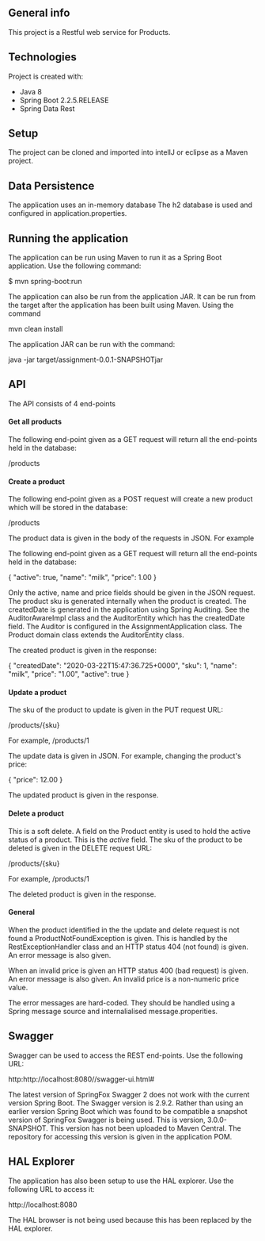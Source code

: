 ## General info
This project is a Restful web service for Products.

## Technologies
Project is created with:
* Java 8
* Spring Boot 2.2.5.RELEASE
* Spring Data Rest

## Setup
The project can be cloned and imported into intellJ or eclipse as a Maven project.

## Data Persistence
The application uses an in-memory database The h2 database is used and configured in application.properties.

## Running the application
The application can be run using Maven to run it as a Spring Boot application. Use the following command:

$ mvn spring-boot:run

The application can also be run from the application JAR. It can be run from the target after the application
has been built using Maven. Using the command

mvn clean install

The application JAR can be run with the command:

java -jar target/assignment-0.0.1-SNAPSHOTjar

## API
The API consists of 4 end-points
#### Get all products
The following end-point given as a GET request will return all the end-points held in the database:

/products

#### Create a product
The following end-point given as a POST request will create a new product which
will be stored in the database:

/products

The product data is given in the body of the requests in JSON. For example

The following end-point given as a GET request will return all the end-points held in the database:

{
  "active": true,
  "name": "milk",
  "price": 1.00
}

Only the active, name and price fields should be given in the JSON request. The
product sku is generated internally when the product is created. The createdDate
is generated in the application using Spring Auditing. See the AuditorAwareImpl
class and the AuditorEntity which has the createdDate field. The Auditor is configured in the AssignmentApplication
class. The Product domain class extends the AuditorEntity class.

The created product is given in the response:

{
  "createdDate": "2020-03-22T15:47:36.725+0000",
  "sku": 1,
  "name": "milk",
  "price": "1.00",
  "active": true
}

#### Update a product
The sku of the product to update is given in the PUT request URL:

/products/{sku}

For example,
/products/1

The update data is given in JSON. For example, changing the product's price:

{
  "price": 12.00
}

The updated product is given in the response.

#### Delete a product
This is a soft delete. A field on the Product entity is used to hold the active
status of a product. This is the _active_ field.
The sku of the product to be deleted is given in the DELETE request URL:

/products/{sku}

For example,
/products/1

The deleted product is given in the response.

#### General
When the product identified in the the update and delete request is not found
a ProductNotFoundException is given. This is handled by the RestExceptionHandler
class and an HTTP status 404 (not found) is given. An error message is also given.

When an invalid price is given an HTTP status 400 (bad request) is given. An error
message is also given. An invalid price is a non-numeric price value.

The error messages are hard-coded. They should be handled using a Spring message
source and internalialised message.properities.

## Swagger
Swagger can be used to access the REST end-points. Use the following URL:

http:http://localhost:8080//swagger-ui.html#

The latest version of SpringFox Swagger 2 does not work with the current version
Spring Boot. The Swagger version is 2.9.2. Rather than using an earlier version
Spring Boot which was found to be compatible a snapshot version of SpringFox
Swagger is being used. This is version, 3.0.0-SNAPSHOT. This version has not
been uploaded to Maven Central. The repository for accessing this version is
given in the application POM.

## HAL Explorer
The application has also been setup to use the HAL explorer. Use the following
URL to access it:

http://localhost:8080

The HAL browser is not being used because this has been replaced by the HAL explorer.
